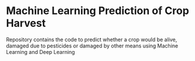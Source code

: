 # Machine Learning Prediction of Crop Harvest
Repository contains the code to predict whether a crop would be alive, damaged due to pesticides or damaged by other means using Machine Learning and Deep Learning
